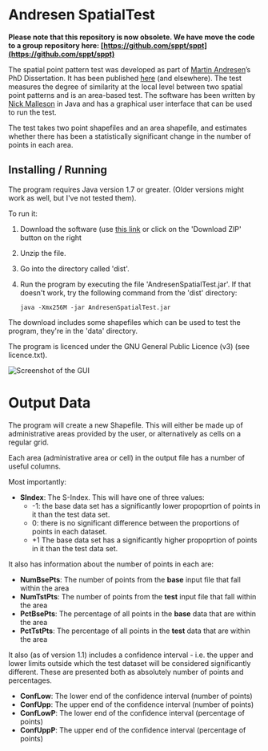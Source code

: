 # Andresen SpatialTest

**Please note that this repository is now obsolete. We have move the code to a group repository
here: [https://github.com/sppt/sppt](https://github.com/sppt/sppt)**

The spatial point pattern test was developed as part of [Martin Andresen](http://www.sfu.ca/%7Eandresen/)’s PhD Dissertation. It has been published [here](http://jrc.sagepub.com/content/48/1/58) (and elsewhere). The test measures the degree of similarity at the local level between two spatial point patterns and is an area-based test. The software has been written by [Nick Malleson](http://nickmalleson.co.uk/) in Java and has a graphical user interface
that can be used to run the test.

The test takes two point shapefiles and an area shapefile, and estimates whether
there has been a statistically significant change in the number of points in
each area.

## Installing / Running

The program requires Java version 1.7 or greater. (Older versions might work as well, but I've not tested them). 

To run it:

 1. Download the software (use [this link](https://github.com/nickmalleson/spatialtest/archive/master.zip) or click on the 'Download ZIP' button on the right
 2. Unzip the file.
 2. Go into the directory called 'dist'.
 2. Run the program by executing the file 'AndresenSpatialTest.jar'. If that doesn't work, try the following command from the 'dist' directory:

        java -Xmx256M -jar AndresenSpatialTest.jar

The download includes some shapefiles which can be used to test the program, they're in the 'data' directory.

The program is licenced under the GNU General Public Licence (v3) (see licence.txt).

<img src="http://nickmalleson.co.uk/wp-content/uploads/2012/01/test_gui.png" alt="Screenshot of the GUI"/>

# Output Data

The program will create a new Shapefile. This will either be made up of administrative areas provided by the user, or alternatively as cells on a regular grid.

Each area (administrative area or cell) in the output file has a number of useful columns. 

Most importantly: 

  - **SIndex**: The S-Index. This will have one of three values:
    - -1: the base data set has a significantly lower propoprtion of points in it than the test data set.
    - 0: there is no significant difference between the proportions of points in each dataset.
    - +1 The base data set has a significantly higher propoprtion of points in it than the test data set.

It also has information about the number of points in each are: 

  - **NumBsePts**: The number of points from the **base** input file that fall within the area
  - **NumTstPts**: The number of points from the **test** input file that fall within the area
  - **PctBsePts**: The percentage of all points in the **base** data that are within the area
  - **PctTstPts**: The percentage of all points in the **test** data that are within the area
  
It also (as of version 1.1) includes a confidence interval - i.e. the upper and lower limits outside which the test dataset will be considered significantly different. These are presented both as absolutely number of points and percentages.

  - **ConfLow**: The lower end of the confidence interval (number of points)
  - **ConfUpp**: The upper end of the confidence interval (number of points)
  - **ConfLowP**: The lower end of the confidence interval (percentage of points)
  - **ConfUppP**: The upper end of the confidence interval (percentage of points)

